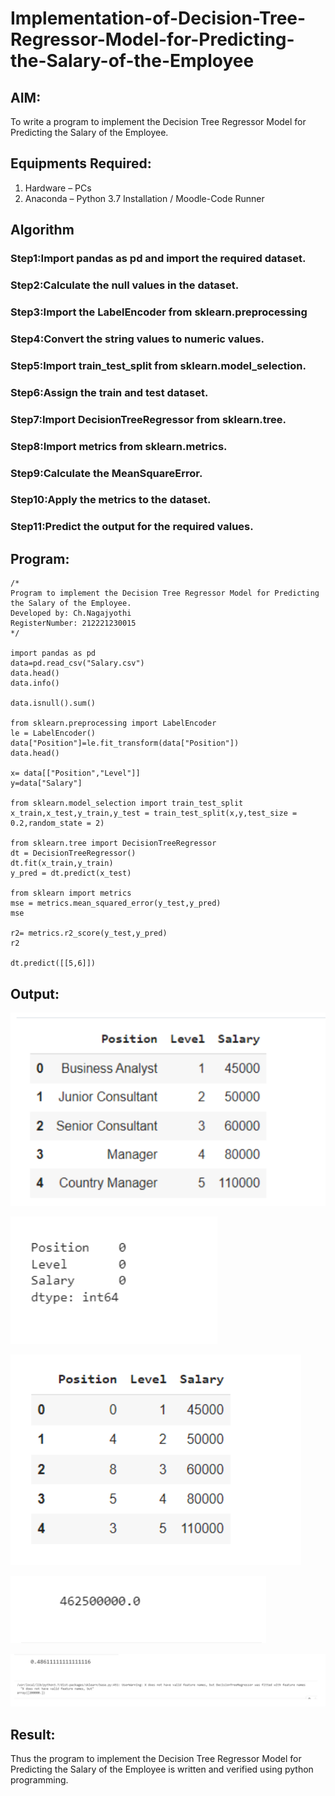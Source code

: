 # Implementation-of-Decision-Tree-Regressor-Model-for-Predicting-the-Salary-of-the-Employee

## AIM:
To write a program to implement the Decision Tree Regressor Model for Predicting the Salary of the Employee.

## Equipments Required:
1. Hardware – PCs
2. Anaconda – Python 3.7 Installation / Moodle-Code Runner

## Algorithm
 ### Step1:Import pandas as pd and import the required dataset.

### Step2:Calculate the null values in the dataset.

### Step3:Import the LabelEncoder from sklearn.preprocessing

### Step4:Convert the string values to numeric values.

### Step5:Import train_test_split from sklearn.model_selection.

### Step6:Assign the train and test dataset.

### Step7:Import DecisionTreeRegressor from sklearn.tree.

### Step8:Import metrics from sklearn.metrics.

### Step9:Calculate the MeanSquareError.

### Step10:Apply the metrics to the dataset.

### Step11:Predict the output for the required values.

## Program:
```
/*
Program to implement the Decision Tree Regressor Model for Predicting the Salary of the Employee.
Developed by: Ch.Nagajyothi
RegisterNumber: 212221230015 
*/

import pandas as pd
data=pd.read_csv("Salary.csv")
data.head()
data.info()

data.isnull().sum()

from sklearn.preprocessing import LabelEncoder
le = LabelEncoder()
data["Position"]=le.fit_transform(data["Position"])
data.head()

x= data[["Position","Level"]]
y=data["Salary"]

from sklearn.model_selection import train_test_split
x_train,x_test,y_train,y_test = train_test_split(x,y,test_size = 0.2,random_state = 2)

from sklearn.tree import DecisionTreeRegressor
dt = DecisionTreeRegressor()
dt.fit(x_train,y_train)
y_pred = dt.predict(x_test)

from sklearn import metrics
mse = metrics.mean_squared_error(y_test,y_pred)
mse

r2= metrics.r2_score(y_test,y_pred)
r2

dt.predict([[5,6]])

```
## Output:

![output](./x1.png)

![output](./x2.png)

![output](./x3.png)

![output](./x4.png)

![output](./x5.png)

## Result:
Thus the program to implement the Decision Tree Regressor Model for Predicting the Salary of the Employee is written and verified using python programming.
